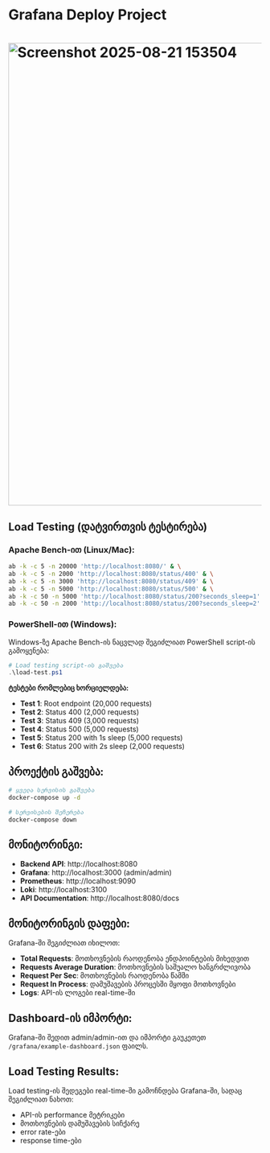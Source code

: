 # Grafana Deploy Project
# <img width="1784" height="920" alt="Screenshot 2025-08-21 153504" src="https://github.com/user-attachments/assets/a2fc680a-af3f-46d6-ac1c-56447d01e718" />

## Load Testing (დატვირთვის ტესტირება)

### Apache Bench-ით (Linux/Mac):

```bash
ab -k -c 5 -n 20000 'http://localhost:8080/' & \
ab -k -c 5 -n 2000 'http://localhost:8080/status/400' & \
ab -k -c 5 -n 3000 'http://localhost:8080/status/409' & \
ab -k -c 5 -n 5000 'http://localhost:8080/status/500' & \
ab -k -c 50 -n 5000 'http://localhost:8080/status/200?seconds_sleep=1' & \
ab -k -c 50 -n 2000 'http://localhost:8080/status/200?seconds_sleep=2'
```

### PowerShell-ით (Windows):

Windows-ზე Apache Bench-ის ნაცვლად შეგიძლიათ PowerShell script-ის გამოყენება:

```powershell
# Load testing script-ის გაშვება
.\load-test.ps1
```

**ტესტები რომლებიც ხორციელდება:**

- **Test 1**: Root endpoint (20,000 requests)
- **Test 2**: Status 400 (2,000 requests)
- **Test 3**: Status 409 (3,000 requests)
- **Test 4**: Status 500 (5,000 requests)
- **Test 5**: Status 200 with 1s sleep (5,000 requests)
- **Test 6**: Status 200 with 2s sleep (2,000 requests)

## პროექტის გაშვება:

```bash
# ყველა სერვისის გაშვება
docker-compose up -d

# სერვისების შეჩერება
docker-compose down
```

## მონიტორინგი:

- **Backend API**: http://localhost:8080
- **Grafana**: http://localhost:3000 (admin/admin)
- **Prometheus**: http://localhost:9090
- **Loki**: http://localhost:3100
- **API Documentation**: http://localhost:8080/docs

## მონიტორინგის დაფები:

Grafana-ში შეგიძლიათ იხილოთ:

- **Total Requests**: მოთხოვნების რაოდენობა ენდპოინტების მიხედვით
- **Requests Average Duration**: მოთხოვნების საშუალო ხანგრძლივობა
- **Request Per Sec**: მოთხოვნების რაოდენობა წამში
- **Request In Process**: დამუშავების პროცესში მყოფი მოთხოვნები
- **Logs**: API-ის ლოგები real-time-ში

## Dashboard-ის იმპორტი:

Grafana-ში შედით admin/admin-ით და იმპორტი გაუკეთეთ `/grafana/example-dashboard.json` ფაილს.

## Load Testing Results:

Load testing-ის შედეგები real-time-ში გამოჩნდება Grafana-ში, სადაც შეგიძლიათ ნახოთ:

- API-ის performance მეტრიკები
- მოთხოვნების დამუშავების სიჩქარე
- error rate-ები
- response time-ები
